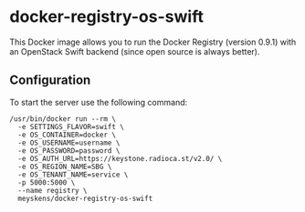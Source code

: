 docker-registry-os-swift
===
This Docker image allows you to run the Docker Registry (version 0.9.1) with an OpenStack Swift backend (since open source is always better).

Configuration
---
To start the server use the following command:
```
/usr/bin/docker run --rm \
  -e SETTINGS_FLAVOR=swift \
  -e OS_CONTAINER=docker \
  -e OS_USERNAME=username \
  -e OS_PASSWORD=password \
  -e OS_AUTH_URL=https://keystone.radioca.st/v2.0/ \
  -e OS_REGION_NAME=SBG \
  -e OS_TENANT_NAME=service \
  -p 5000:5000 \
  --name registry \
  meyskens/docker-registry-os-swift
  ```
